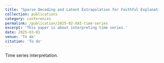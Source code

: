 ```yaml
---
title: "Sparse Decoding and Latent Extrapolation for Faithful Explanations of Time Series black box Model"
collection: publications
category: conferences
permalink: /publication/2025-02-XAI-time-series
excerpt: 'This paper is about interpreting time series.'
date: 2025-03-01
venue: 'To do'
citation: 'To do'
---
```

Time series interpretation.

